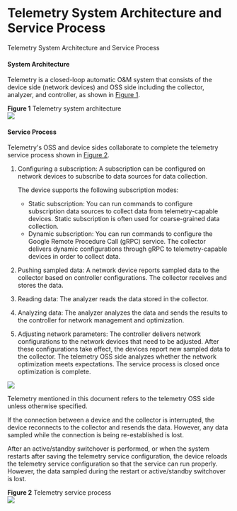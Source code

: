 Telemetry System Architecture and Service Process
=================================================

Telemetry System Architecture and Service Process

#### System Architecture

Telemetry is a closed-loop automatic O&M system that consists of the device side (network devices) and OSS side including the collector, analyzer, and controller, as shown in [Figure 1](#EN-US_CONCEPT_0000001563994449__en-us_concept_0275777954_fig19792175763113).

**Figure 1** Telemetry system architecture  
![](figure/en-us_image_0000001563754589.png)

#### Service Process

Telemetry's OSS and device sides collaborate to complete the telemetry service process shown in [Figure 2](#EN-US_CONCEPT_0000001563994449__en-us_concept_0275777954_fig1647511855510).

1. Configuring a subscription: A subscription can be configured on network devices to subscribe to data sources for data collection.
   
   The device supports the following subscription modes:
   
   * Static subscription: You can run commands to configure subscription data sources to collect data from telemetry-capable devices. Static subscription is often used for coarse-grained data collection.
   * Dynamic subscription: You can run commands to configure the Google Remote Procedure Call (gRPC) service. The collector delivers dynamic configurations through gRPC to telemetry-capable devices in order to collect data.
2. Pushing sampled data: A network device reports sampled data to the collector based on controller configurations. The collector receives and stores the data.
3. Reading data: The analyzer reads the data stored in the collector.
4. Analyzing data: The analyzer analyzes the data and sends the results to the controller for network management and optimization.
5. Adjusting network parameters: The controller delivers network configurations to the network devices that need to be adjusted. After these configurations take effect, the devices report new sampled data to the collector. The telemetry OSS side analyzes whether the network optimization meets expectations. The service process is closed once optimization is complete.

![](public_sys-resources/note_3.0-en-us.png) 

Telemetry mentioned in this document refers to the telemetry OSS side unless otherwise specified.

If the connection between a device and the collector is interrupted, the device reconnects to the collector and resends the data. However, any data sampled while the connection is being re-established is lost.

After an active/standby switchover is performed, or when the system restarts after saving the telemetry service configuration, the device reloads the telemetry service configuration so that the service can run properly. However, the data sampled during the restart or active/standby switchover is lost.


**Figure 2** Telemetry service process  
![](figure/en-us_image_0000001563994489.png)